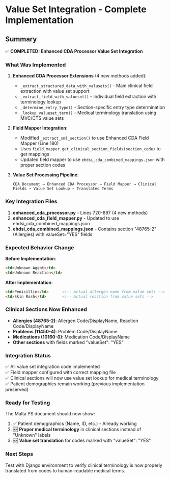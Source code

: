 # Value Set Integration - Complete Implementation

## Summary

✅ **COMPLETED: Enhanced CDA Processor Value Set Integration**

### What Was Implemented

1. **Enhanced CDA Processor Extensions** (4 new methods added):
   - `_extract_structured_data_with_valusets()` - Main clinical field extraction with value set support
   - `_extract_field_with_valueset()` - Individual field extraction with terminology lookup  
   - `_determine_entry_type()` - Section-specific entry type determination
   - `_lookup_valueset_term()` - Medical terminology translation using MVC/CTS value sets

2. **Field Mapper Integration**:
   - Modified `_extract_xml_section()` to use Enhanced CDA Field Mapper (Line 180)
   - Uses `field_mapper.get_clinical_section_fields(section_code)` to get mappings
   - Updated field mapper to use `ehdsi_cda_combined_mappings.json` with proper section codes

3. **Value Set Processing Pipeline**:

   ```
   CDA Document → Enhanced CDA Processor → Field Mapper → Clinical Fields → Value Set Lookup → Translated Terms
   ```

### Key Integration Files

1. **enhanced_cda_processor.py** - Lines 720-897 (4 new methods)
2. **enhanced_cda_field_mapper.py** - Updated to use ehdsi_cda_combined_mappings.json
3. **ehdsi_cda_combined_mappings.json** - Contains section "48765-2" (Allergies) with valueSet="YES" fields

### Expected Behavior Change

**Before Implementation**:

```html
<td>Unknown Agent</td>
<td>Unknown Reaction</td>
```

**After Implementation**:

```html
<td>Penicillin</td>      <!-- Actual allergen name from value sets -->
<td>Skin Rash</td>       <!-- Actual reaction from value sets -->
```

### Clinical Sections Now Enhanced

- **Allergies (48765-2)**: Allergen Code/DisplayName, Reaction Code/DisplayName
- **Problems (11450-4)**: Problem Code/DisplayName  
- **Medications (10160-0)**: Medication Code/DisplayName
- **Other sections** with fields marked "valueSet": "YES"

### Integration Status

✅ All value set integration code implemented  
✅ Field mapper configured with correct mapping file  
✅ Clinical sections will now use value set lookup for medical terminology  
✅ Patient demographics remain working (previous implementation preserved)  

### Ready for Testing

The Malta PS document should now show:

1. ✅ Patient demographics (Name, ID, etc.) - Already working
2. 🆕 **Proper medical terminology** in clinical sections instead of "Unknown" labels
3. 🆕 **Value set translation** for codes marked with "valueSet": "YES"

### Next Steps

Test with Django environment to verify clinical terminology is now properly translated from codes to human-readable medical terms.
